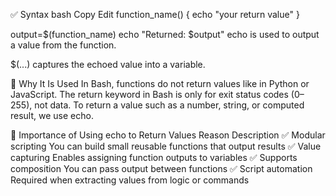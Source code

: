 ✅ Syntax
bash
Copy
Edit
function_name() {
    echo "your return value"
}

output=$(function_name)
echo "Returned: $output"
echo is used to output a value from the function.

$(...) captures the echoed value into a variable.

🎯 Why It Is Used
In Bash, functions do not return values like in Python or JavaScript. The return keyword in Bash is only for exit status codes (0–255), not data. To return a value such as a number, string, or computed result, we use echo.

🌟 Importance of Using echo to Return Values
Reason	Description
✅ Modular scripting	You can build small reusable functions that output results
✅ Value capturing	Enables assigning function outputs to variables
✅ Supports composition	You can pass output between functions
✅ Script automation	Required when extracting values from logic or commands